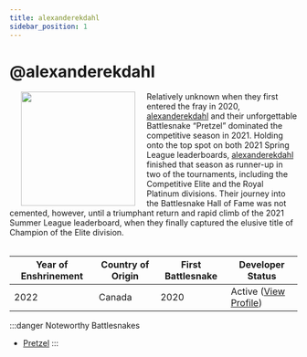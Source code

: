 ```yaml
---
title: alexanderekdahl
sidebar_position: 1
---
```


# @alexanderekdahl
<img src="/img/hall-of-fame/alexanderekdahl.png" hspace="20" align="left" p width="200px"/>
Relatively unknown when they first entered the fray in 2020, <a href="https://play.battlesnake.com/profile/alexanderekdahl"> alexanderekdahl</a> and their unforgettable Battlesnake “Pretzel” dominated the competitive season in 2021. Holding onto the top spot on both 2021 Spring League leaderboards, <a href="https://play.battlesnake.com/profile/alexanderekdahl"> alexanderekdahl</a> finished that season as runner-up in two of the tournaments, including the Competitive Elite and the Royal Platinum divisions. Their journey into the Battlesnake Hall of Fame was not cemented, however, until a triumphant return and rapid climb of the 2021 Summer League leaderboard, when they finally captured the elusive title of Champion of the Elite division.

<br clear="left"/>
<br clear="left"/>

| Year of Enshrinement | Country of Origin | First Battlesnake | Developer Status                                                         |
|----------------------|-------------------|-------------------|--------------------------------------------------------------------------|
| 2022                 | Canada            | 2020              | Active ([View Profile](https://play.battlesnake.com/profile/alexanderekdahl)) |

:::danger Noteworthy Battlesnakes

- [Pretzel](https://play.battlesnake.com/profile/alexanderekdahl#pretzel)
:::
